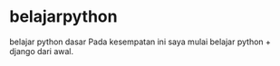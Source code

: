 # belajarpython
belajar python dasar
Pada kesempatan ini saya mulai belajar python + django dari awal.
